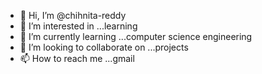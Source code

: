 - 👋 Hi, I’m @chihnita-reddy
- 👀 I’m interested in ...learning
- 🌱 I’m currently learning ...computer science engineering
- 💞️ I’m looking to collaborate on ...projects
- 📫 How to reach me ...gmail

<!---
chihnita-reddy/chihnita-reddy is a ✨ special ✨ repository because its `README.md` (this file) appears on your GitHub profile.
You can click the Preview link to take a look at your changes.
--->
